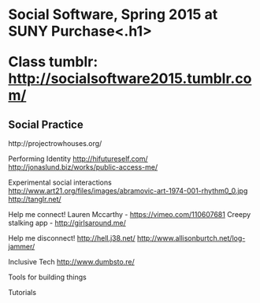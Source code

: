 <h1>Social Software, Spring 2015 at SUNY Purchase<.h1>

Class tumblr: http://socialsoftware2015.tumblr.com/

<h2>Social Practice</h2>
http://projectrowhouses.org/

Performing Identity
http://hifutureself.com/
http://jonaslund.biz/works/public-access-me/

Experimental social interactions
http://www.art21.org/files/images/abramovic-art-1974-001-rhythm0_0.jpg
http://tanglr.net/

Help me connect!
Lauren Mccarthy - https://vimeo.com/110607681
Creepy stalking app - http://girlsaround.me/

Help me disconnect!
http://hell.j38.net/
http://www.allisonburtch.net/log-jammer/

Inclusive Tech
http://www.dumbsto.re/


Tools for building things

Tutorials


